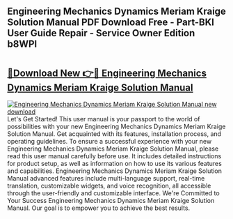 ## Engineering Mechanics Dynamics Meriam Kraige Solution Manual PDF Download Free - Part-BKI User Guide Repair - Service Owner Edition b8WPl

# <h2><a href="http://bc89933.oget.top/?id=Engineering+Mechanics+Dynamics+Meriam+Kraige+Solution+Manual">🔗Download New 👉🔴 Engineering Mechanics Dynamics Meriam Kraige Solution Manual</a></h2>

[![Engineering Mechanics Dynamics Meriam Kraige Solution Manual new download](https://i.imgur.com/5g1atiW.png)](http://bc89933.oget.top/?id=Engineering+Mechanics+Dynamics+Meriam+Kraige+Solution+Manual)
Let's Get Started! This user manual is your passport to the world of possibilities with your new Engineering Mechanics Dynamics Meriam Kraige Solution Manual. Get acquainted with its features, installation process, and operating guidelines. To ensure a successful experience with your new Engineering Mechanics Dynamics Meriam Kraige Solution Manual, please read this user manual carefully before use. It includes detailed instructions for product setup, as well as information on how to use its various features and capabilities. Engineering Mechanics Dynamics Meriam Kraige Solution Manual advanced features include multi-language support, real-time translation, customizable widgets, and voice recognition, all accessible through the user-friendly and customizable interface. We're Committed to Your Success Engineering Mechanics Dynamics Meriam Kraige Solution Manual. Our goal is to empower you to achieve the best results.
